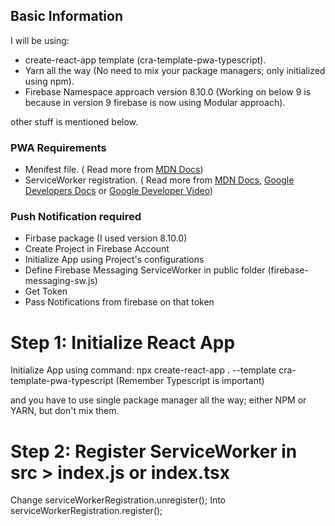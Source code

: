 ## Basic Information

I will be using:

- create-react-app template (cra-template-pwa-typescript).
- Yarn all the way (No need to mix your package managers; only initialized using npm).
- Firebase Namespace approach version 8.10.0 (Working on below 9 is because in version 9 firebase is now using Modular approach).

other stuff is mentioned below.

### PWA Requirements

- Menifest file. ( Read more from [MDN Docs](https://developer.mozilla.org/en-US/docs/Web/Manifest))
- ServiceWorker registration. ( Read more from [MDN Docs](https://developer.mozilla.org/en-US/docs/Web/API/Service_Worker_API), [Google Developers Docs](https://developers.google.com/web/ilt/pwa/introduction-to-service-worker-slides?authuser=1) or [Google Developer Video](https://www.youtube.com/watch?v=jVfXiv03y5c&t=154s))

### Push Notification required

- Firbase package (I used version 8.10.0)
- Create Project in Firebase Account
- Initialize App using Project's configurations
- Define Firebase Messaging ServiceWorker in public folder (firebase-messaging-sw.js)
- Get Token
- Pass Notifications from firebase on that token

# Step 1: Initialize React App

Initialize App using command:
npx create-react-app . --template cra-template-pwa-typescript
(Remember Typescript is important)

and you have to use single package manager all the way; either NPM or YARN, but don't mix them.

# Step 2: Register ServiceWorker in src > index.js or index.tsx

Change
serviceWorkerRegistration.unregister();
Into
serviceWorkerRegistration.register();
